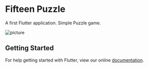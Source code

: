 # Fifteen Puzzle

A first Flutter application. 
Simple Puzzle game.

![picture](doc/zbE2XOTErgQ.jpg)

## Getting Started

For help getting started with Flutter, view our online
[documentation](https://flutter.io/).
